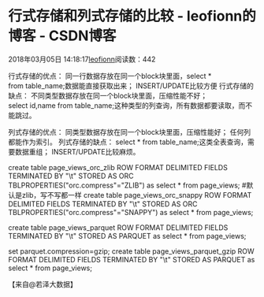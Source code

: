 
# 行式存储和列式存储的比较 - leofionn的博客 - CSDN博客


2018年03月05日 14:18:17[leofionn](https://me.csdn.net/qq_36142114)阅读数：442


行式存储的优点：
同一行数据存放在同一个block块里面，select * from table_name;数据能直接获取出来；
INSERT/UPDATE比较方便
行式存储的缺点：
不同类型数据存放在同一个block块里面，压缩性能不好；
select id,name from table_name;这种类型的列查询，所有数据都要读取，而不能跳过。

列式存储的优点：
同类型数据存放在同一个block块里面，压缩性能好；
任何列都能作为索引。
列式存储的缺点：
select * from table_name;这类全表查询，需要数据重组；
INSERT/UPDATE比较麻烦。

create table page_views_orc_zlib
ROW FORMAT DELIMITED FIELDS TERMINATED BY "\t"
STORED AS ORC
TBLPROPERTIES("orc.compress"="ZLIB")
as select * from page_views;
\#默认是zlib，写不写都一样
create table page_views_orc_snappy
ROW FORMAT DELIMITED FIELDS TERMINATED BY "\t"
STORED AS ORC
TBLPROPERTIES("orc.compress"="SNAPPY")
as select * from page_views;


create table page_views_parquet
ROW FORMAT DELIMITED FIELDS TERMINATED BY "\t"
STORED AS PARQUET
as select * from page_views;

set parquet.compression=gzip;
create table page_views_parquet_gzip
ROW FORMAT DELIMITED FIELDS TERMINATED BY "\t"
STORED AS PARQUET
as select * from page_views;

【来自@若泽大数据】


